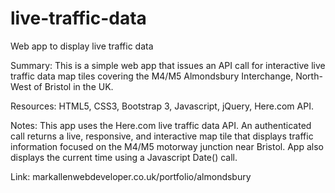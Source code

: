 # live-traffic-data
Web app to display live traffic data

Summary: This is a simple web app that issues an API call for interactive live traffic data map tiles covering the M4/M5 Almondsbury Interchange, North-West of Bristol in the UK.

Resources: HTML5, CSS3, Bootstrap 3, Javascript, jQuery, Here.com API.

Notes: This app uses the Here.com live traffic data API. An authenticated call returns a live, responsive, and interactive map tile that displays traffic information focused on the M4/M5 motorway junction near Bristol. App also displays the current time using a Javascript Date() call.

Link: markallenwebdeveloper.co.uk/portfolio/almondsbury
